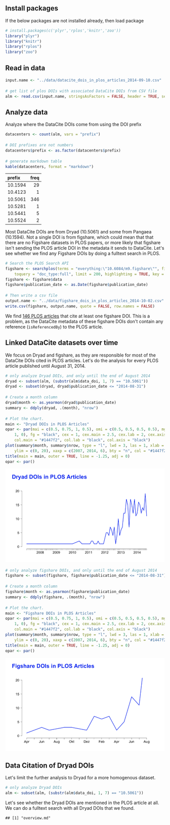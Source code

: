 ## Install packages 

If the below packages are not installed already, then load package


```r
# install.packages(c('plyr','rplos','knitr','zoo'))
library("plyr")
library("knitr")
library("rplos")
library("zoo")
```


## Read in data


```r
input.name <- "../data/datacite_dois_in_plos_articles_2014-09-10.csv"

# get list of plos DOIs with associated DataCite DOIs from CSV file
alm <- read.csv(input.name, stringsAsFactors = FALSE, header = TRUE, sep = ",")
```


## Analyze data

Analyze where the DataCite DOIs come from using the DOI prefix

```r
datacenters <- count(alm, vars = "prefix")

# DOI prefixes are not numbers
datacenters$prefix <- as.factor(datacenters$prefix)

# generate markdown table
kable(datacenters, format = "markdown")
```

|prefix   |  freq|
|:--------|-----:|
|10.1594  |    29|
|10.4123  |     1|
|10.5061  |   346|
|10.5281  |     1|
|10.5441  |     5|
|10.5524  |     2|


Most DataCite DOIs are from Dryad (10.5061) and some from Pangaea (10.1594). Not a single DOI is from figshare, which could mean that that there are no Figshare datasets in PLOS papers, or more likely that figshare isn't sending the PLOS article DOI in the metadata it sends to DataCite. Let's see whether we find any Figshare DOIs by doing a fulltext search in PLOS.


```r
# Search the PLOS Search API
figshare <- searchplos(terms = "everything:\"10.6084/m9.figshare\"", fields = "id,title,publication_date", 
    toquery = "doc_type:full", limit = 200, highlighting = TRUE, key = "KEY")
figshare <- figshare$data
figshare$publication_date <- as.Date(figshare$publication_date)

# Then write a csv file
output.name <- "../data/figshare_dois_in_plos_articles_2014-10-02.csv"
write.csv(figshare, output.name, quote = FALSE, row.names = FALSE)
```


We find [146 PLOS articles](../data/figshare_dois_in_plos_articles_2014-10-02.csv) that cite at least one figshare DOI. This is a problem, as the DataCite metadata of these figshare DOIs don't contain any reference (`isReferencedBy`) to the PLOS article.

## Linked DataCite datasets over time

We focus on Dryad and figshare, as they are responsible for most of the DataCite DOIs cited in PLOS articles. Let's do the analysis for every PLOS article published until August 31, 2014.


```r
# only analyze Dryad DOIs, and only until the end of August 2014
dryad <- subset(alm, (substr(alm$data_doi, 1, 7) == "10.5061"))
dryad <- subset(dryad, dryad$publication_date <= "2014-08-31")

# Create a month column
dryad$month <- as.yearmon(dryad$publication_date)
summary <- ddply(dryad, .(month), "nrow")

# Plot the chart.
main <- "Dryad DOIs in PLOS Articles"
opar <- par(mai = c(0.5, 0.75, 1, 0.5), omi = c(0.5, 0.5, 0.5, 0.5), mgp = c(3, 
    1, 0), fg = "black", cex = 1, cex.main = 2.5, cex.lab = 2, cex.axis = 1.5, 
    col.main = "#1447f2", col.lab = "black", col.axis = "black")
plot(summary$month, summary$nrow, type = "l", lwd = 3, las = 1, xlab = NA, ylab = NA, 
    ylim = c(0, 20), xaxp = c(2007, 2014, 6), bty = "n", col = "#1447f2")
title(main = main, outer = TRUE, line = -1.25, adj = 0)
opar <- par()
```

![plot of chunk unnamed-chunk-5](figure/unnamed-chunk-5.png) 



```r
# only analyze figshare DOIs, and only until the end of August 2014
figshare <- subset(figshare, figshare$publication_date <= "2014-08-31")

# Create a month column
figshare$month <- as.yearmon(figshare$publication_date)
summary <- ddply(figshare, .(month), "nrow")

# Plot the chart.
main <- "Figshare DOIs in PLOS Articles"
opar <- par(mai = c(0.5, 0.75, 1, 0.5), omi = c(0.5, 0.5, 0.5, 0.5), mgp = c(3, 
    1, 0), fg = "black", cex = 1, cex.main = 2.5, cex.lab = 2, cex.axis = 1.5, 
    col.main = "#1447f2", col.lab = "black", col.axis = "black")
plot(summary$month, summary$nrow, type = "l", lwd = 3, las = 1, xlab = NA, ylab = NA, 
    ylim = c(0, 20), xaxp = c(2007, 2014, 6), bty = "n", col = "#1447f2")
title(main = main, outer = TRUE, line = -1.25, adj = 0)
opar <- par()
```

![plot of chunk unnamed-chunk-6](figure/unnamed-chunk-6.png) 


## Data Citation of Dryad DOIs

Let's limit the further analysis to Dryad for a more homogenous dataset.


```r
# only analyze Dryad DOIs
alm <- subset(alm, (substr(alm$data_doi, 1, 7) == "10.5061"))
```


Let's see whether the Dryad DOIs are mentioned in the PLOS article at all. We can do a fulltext search with all Dryad DOIs that we found.





```
## [1] "overview.md"
```

